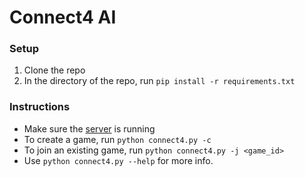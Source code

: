 # Connect4 AI
### Setup
1. Clone the repo
2. In the directory of the repo, run `pip install -r requirements.txt`
### Instructions
- Make sure the [server](https://github.com/exoRift/mindsmachines-connect4/) is running
- To create a game, run `python connect4.py -c`
- To join an existing game, run `python connect4.py -j <game_id>`
- Use `python connect4.py --help` for more info.
